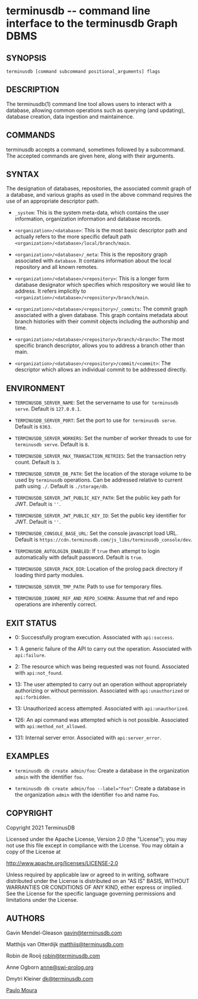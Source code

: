 terminusdb -- command line interface to the terminusdb Graph DBMS
=============================================

## SYNOPSIS

`terminusdb [command subcommand positional_arguments] flags`

## DESCRIPTION

The terminusdb(1) command line tool allows users to interact with a database,
allowing common operations such as querying (and updating), database creation,
data ingestion and maintainence.

## COMMANDS

terminusdb accepts a command, sometimes followed by a subcommand. The
accepted commands are given here, along with their arguments.



## SYNTAX

The designation of databases, repositories, the associated commit
graph of a database, and various graphs as used in the above command
requires the use of an appropriate descriptor path.

  * `_system`:
  This is the system meta-data, which contains the user information,
  organization information and database records.

  * `<organization>/<database>`:
  This is the most basic descriptor path and actually refers to
  the more specific default path `<organization>/<database>/local/branch/main`.

  * `<organization>/<database>/_meta`:
  This is the repository graph associated with `database`. It contains
  information about the local repository and all known remotes.

  * `<organization>/<database>/<repository>`:
  This is a longer form database designator which specifies which
  respository we would like to address. It refers implicitly to
  `<organization>/<database>/<repository>/branch/main`.

  * `<organization>/<database>/<repository>/_commits`:
  The commit graph associated with a given database. This graph
  contains metadata about branch histories with their commit objects
  including the authorship and time.

  * `<organization>/<database>/<repository>/branch/<branch>`:
  The most specific branch descriptor, allows you to address a
  branch other than main.

  * `<organization>/<database>/<repository>/commit/<commit>`:
  The descriptor which allows an individual commit to be addressed
  directly.

## ENVIRONMENT

  * `TERMINUSDB_SERVER_NAME`:
  Set the servername to use for` terminusdb serve`. Default is
  `127.0.0.1`.

  * `TERMINUSDB_SERVER_PORT`:
  Set the port to use for` terminusdb serve`. Default is `6363`.

  * `TERMINUSDB_SERVER_WORKERS`:
  Set the number of worker threads to use for `terminusdb serve`.
  Default is `8`.

  * `TERMINUSDB_SERVER_MAX_TRANSACTION_RETRIES`:
  Set the transaction retry count. Default is `3`.

  * `TERMINUSDB_SERVER_DB_PATH`:
  Set the location of the storage volume to be used by `terminusdb`
  operations. Can be addressed relative to current path using
  `./`<path>. Default is `./storage/db`.

  * `TERMINUSDB_SERVER_JWT_PUBLIC_KEY_PATH`:
  Set the public key path for JWT. Default is `''`.

  * `TERMINUSDB_SERVER_JWT_PUBLIC_KEY_ID`:
  Set the public key identifier for JWT. Default is `''`.

  * `TERMINUSDB_CONSOLE_BASE_URL`:
  Set the console javascript load URL. Default is
  `https://cdn.terminusdb.com/js_libs/terminusdb_console/dev`.

  * `TERMINUSDB_AUTOLOGIN_ENABLED`:
  If `true` then attempt to login automatically with default
  password. Default is `true`.

  * `TERMINUSDB_SERVER_PACK_DIR`:
  Location of the prolog pack directory if loading third party
  modules.

  * `TERMINUSDB_SERVER_TMP_PATH`:
  Path to use for temporary files.

  * `TERMINUSDB_IGNORE_REF_AND_REPO_SCHEMA`:
  Assume that ref and repo operations are inherently correct.

## EXIT STATUS

  * 0:
  Successfully program execution.  Associated with `api:success`.

  * 1:
  A generic failure of the API to carry out the operation.  Associated
  with `api:failure`.

  * 2:
  The resource which was being requested was not found.  Associated
  with  `api:not_found`.

  * 13:
  The user attempted to carry out an operation without appropriately
  authorizing or without permission.  Associated with
  `api:unauthorized` or `api:forbidden`.

  * 13:
  Unauthorized access attempted.  Associated with `api:unauthorized`.

  * 126:
  An api command was attempted which is not possible.  Associated with
   `api:method_not_allowed`.

  * 131:
  Internal server error. Associated with `api:server_error`.

## EXAMPLES

  * `terminusdb db create admin/foo`:
  Create a database in the organization `admin` with the identifier `foo`.

  * `terminusdb db create admin/foo --label="Foo"`:
  Create a database in the organization `admin` with the identifier
  `foo` and name `Foo`.

## COPYRIGHT

Copyright 2021 TerminusDB

Licensed under the Apache License, Version 2.0 (the "License"); you
may not use this file except in compliance with the License. You may
obtain a copy of the License at

http://www.apache.org/licenses/LICENSE-2.0

Unless required by applicable law or agreed to in writing, software
distributed under the License is distributed on an "AS IS" BASIS,
WITHOUT WARRANTIES OR CONDITIONS OF ANY KIND, either express or
implied. See the License for the specific language governing
permissions and limitations under the License.

## AUTHORS

Gavin Mendel-Gleason <gavin@terminusdb.com>

Matthijs van Otterdijk <matthijs@terminusdb.com>

Robin de Rooij <robin@terminusdb.com>

Anne Ogborn <anne@swi-prolog.org>

Dmytri Kleiner <dk@terminusdb.com>

[Paulo Moura](https://github.com/pmoura)

